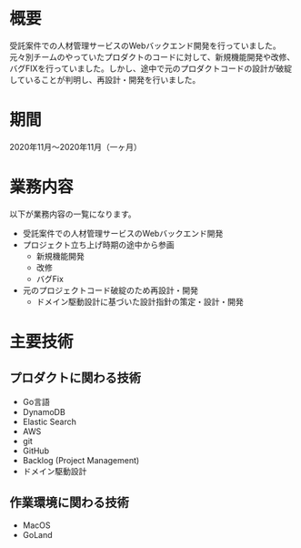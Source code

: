 # 概要

受託案件での人材管理サービスのWebバックエンド開発を行っていました。元々別チームのやっていたプロダクトのコードに対して、新規機能開発や改修、バグFIXを行っていました。しかし、途中で元のプロダクトコードの設計が破綻していることが判明し、再設計・開発を行いました。

# 期間
2020年11月～2020年11月（一ヶ月）

# 業務内容

以下が業務内容の一覧になります。

- 受託案件での人材管理サービスのWebバックエンド開発
- プロジェクト立ち上げ時期の途中から参画
	- 新規機能開発
	- 改修
	- バグFix
- 元のプロジェクトコード破綻のため再設計・開発
	- ドメイン駆動設計に基づいた設計指針の策定・設計・開発

# 主要技術

## プロダクトに関わる技術
- Go言語
- DynamoDB
- Elastic Search
- AWS
- git
- GitHub
- Backlog (Project Management)
- ドメイン駆動設計

## 作業環境に関わる技術
- MacOS
- GoLand